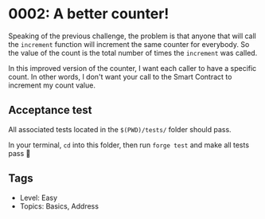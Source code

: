 # 0002: A better counter!

Speaking of the previous challenge, the problem is that anyone that will call the `increment` function will increment the same counter for everybody. So the value of the count is the total number of times the `increment` was called.

In this improved version of the counter, I want each caller to have a specific count. In other words, I don't want your call to the Smart Contract to increment my count value.

## Acceptance test

All associated tests located in the `$(PWD)/tests/` folder should pass.

In your terminal, `cd` into this folder, then run `forge test` and make all tests pass 💪

## Tags

- Level: Easy
- Topics: Basics, Address
